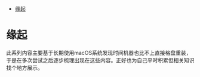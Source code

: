<!--ts-->
* [缘起](#缘起)

<!-- Created by https://github.com/ekalinin/github-markdown-toc -->
<!-- Added by: kuanhsiaokuo, at: Mon Jul 11 11:29:21 CST 2022 -->

<!--te-->
# 缘起

此系列内容主要基于长期使用macOS系统发现时间机器也比不上直接格盘重装，于是在多次尝试之后逐步梳理出现在这些内容。正好也为自己平时积累但相关知识找个地方展示。
